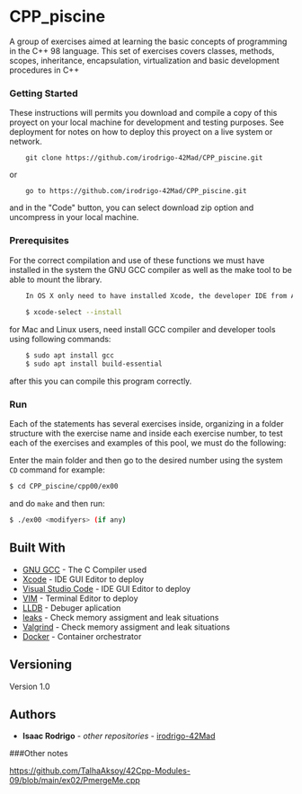 # CPP_piscine

A group of exercises aimed at learning the basic concepts of programming in the C++ 98 language. This set of exercises covers classes, methods, scopes, inheritance, encapsulation, virtualization and basic development procedures in C++

### Getting Started

These instructions will permits you download and compile a copy of this proyect on your local machine for development and testing purposes. See deployment for notes on how to deploy this proyect on a live system or network.

```
	git clone https://github.com/irodrigo-42Mad/CPP_piscine.git
```
or

```
	go to https://github.com/irodrigo-42Mad/CPP_piscine.git 
```
and in the "Code" button, you can select download zip option and uncompress in your local machine.

### Prerequisites

For the correct compilation and use of these functions we must have installed in the system the GNU GCC compiler as well as the make tool to be able to mount the library.

```bash
	In OS X only need to have installed Xcode, the developer IDE from Apple. 
	
	$ xcode-select --install
```

for Mac and Linux users, need install GCC compiler and developer tools using following commands:
```bash
	$ sudo apt install gcc
	$ sudo apt install build-essential
```
after this you can compile this program correctly.


### Run
Each of the statements has several exercises inside, organizing in a folder structure with the exercise name and inside each exercise number, to test each of the exercises and examples of this pool, we must do the following:

Enter the main folder and then go to the desired number using the system `CD` command for example:
```bash
$ cd CPP_piscine/cpp00/ex00
```
and do `make` and then run:

```bash
$ ./ex00 <modifyers> (if any)
```

## Built With

* [GNU GCC](https://gcc.gnu.org) - The C Compiler used
* [Xcode](https://developer.apple.com/xcode/) - IDE GUI Editor to deploy
* [Visual Studio Code](https://code.visualstudio.com/docs/) - IDE GUI Editor to deploy
* [VIM](https://www.vim.org/download.php) - Terminal Editor to deploy
* [LLDB](https://lldb.llvm.org) - Debuger aplication
* [leaks](https://lldb.llvm.org) - Check memory assigment and leak situations
* [Valgrind](https://valgrind.org/) - Check memory assigment and leak situations
* [Docker](https://www.docker.com/) - Container orchestrator

## Versioning

Version 1.0 

## Authors

* **Isaac Rodrigo** - *other repositories* - [irodrigo-42Mad](https://github.com/irodrigo-42Mad/)


###Other notes

https://github.com/TalhaAksoy/42Cpp-Modules-09/blob/main/ex02/PmergeMe.cpp
